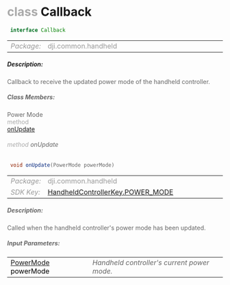 <div class="article"><h1 ><font color="#AAA">class </font>Callback</h1></div>

~~~java
 interface Callback 
~~~

<html><table class="table-supportedby"><tr valign="top"><td width=15%><font color="#999"><i>Package:</i></td><td width=85%><font color="#999">dji.common.handheld</td></tr></table></html>



##### Description:



<font color="#666">Callback to receive the updated power mode of the handheld controller.



##### Class Members:

<div class="api-row" id="djihandheldcontroller_updatepowermode"><div class="api-col left">Power Mode</div><div class="api-col middle" style="color:#AAA">method</div><div class="api-col right"><a class="trigger" href="#djihandheldcontroller_updatepowermode_inline">onUpdate</a></div></div><div class="inline-doc" id="djihandheldcontroller_updatepowermode_inline"

><div class="article"><h6 ><font color="#AAA">method </font>onUpdate</h6></div>

~~~java
 void onUpdate(PowerMode powerMode)
~~~

<html><table class="table-supportedby"><tr valign="top"><td width=15%><font color="#999"><i>Package:</i></td><td width=85%><font color="#999">dji.common.handheld</td></tr><tr valign="top"><td width=15%><font color="#999"><i>SDK Key:</i></td><td width=85%><font color="#999"><a href="/Components/KeyManager/DJIHandheldControllerKey.html#handheldcontrollerkey_power_mode_key">HandheldControllerKey.POWER_MODE</a></td></tr></table></html>



##### Description:



<font color="#666">Called when the handheld controller's power mode has been updated.



##### Input Parameters:

<html><table class="table-inline-parameters"><tr valign="top"><td><font color="#70BF41"><a href="/Components/HandheldController/DJIHandheldController.html#djihandheldcontroller_djihandheldpowermode">PowerMode</a> <font color="#000">powerMode</td><td><font color="#666"><i>Handheld controller's current power mode.</i></td></tr></table></html></div>


